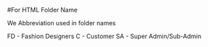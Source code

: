 #For HTML Folder Name

We Abbreviation used in folder names

FD - Fashion Designers
C - Customer
SA - Super Admin/Sub-Admin